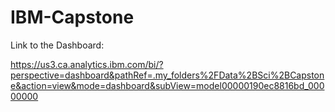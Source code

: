 # IBM-Capstone

Link to the Dashboard:

https://us3.ca.analytics.ibm.com/bi/?perspective=dashboard&pathRef=.my_folders%2FData%2BSci%2BCapstone&action=view&mode=dashboard&subView=model00000190ec8816bd_00000000

